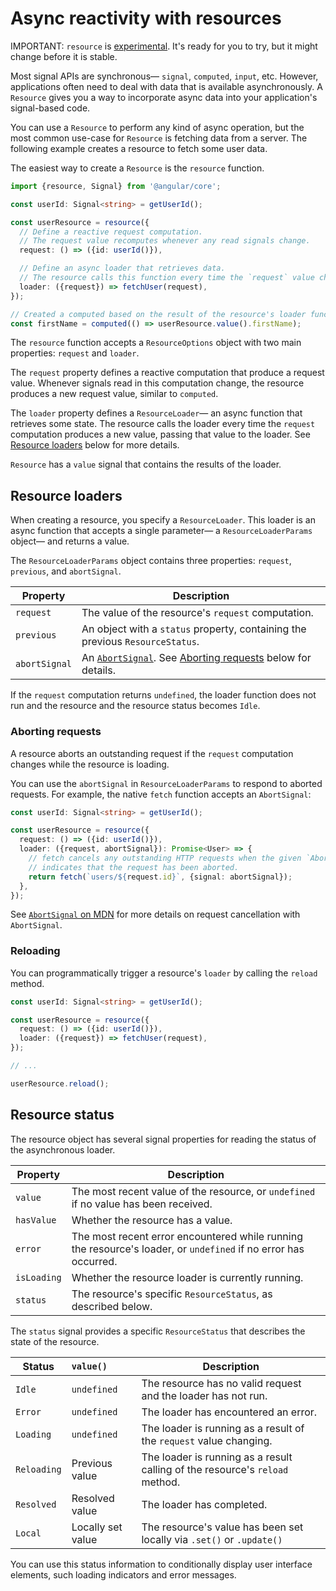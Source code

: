 # Async reactivity with resources

IMPORTANT: `resource` is [experimental](reference/releases#experimental). It's ready for you to try, but it might change before it is stable.

Most signal APIs are synchronous— `signal`, `computed`, `input`, etc. However, applications often need to deal with data that is available asynchronously. A `Resource` gives you a way to incorporate async data into your application's signal-based code.

You can use a `Resource` to perform any kind of async operation, but the most common use-case for `Resource` is fetching data from a server. The following example creates a resource to fetch some user data.

The easiest way to create a `Resource` is the `resource` function.

```typescript
import {resource, Signal} from '@angular/core';

const userId: Signal<string> = getUserId();

const userResource = resource({
  // Define a reactive request computation.
  // The request value recomputes whenever any read signals change.
  request: () => ({id: userId()}),

  // Define an async loader that retrieves data.
  // The resource calls this function every time the `request` value changes.
  loader: ({request}) => fetchUser(request),
});

// Created a computed based on the result of the resource's loader function.
const firstName = computed(() => userResource.value().firstName);
```

The `resource` function accepts a `ResourceOptions` object with two main properties: `request` and `loader`.

The `request` property defines a reactive computation that produce a request value. Whenever signals read in this computation change, the resource produces a new request value, similar to `computed`.

The `loader` property defines a `ResourceLoader`— an async function that retrieves some state. The resource calls the loader every time the `request` computation produces a new value, passing that value to the loader. See [Resource loaders](#resource-loaders) below for more details.

`Resource` has a `value` signal that contains the results of the loader.

## Resource loaders

When creating a resource, you specify a `ResourceLoader`. This loader is an async function that accepts a single parameter— a `ResourceLoaderParams` object— and returns a value.

The `ResourceLoaderParams` object contains three properties: `request`, `previous`, and `abortSignal`.

| Property      | Description                                                                                                                                      |
| ------------- | ------------------------------------------------------------------------------------------------------------------------------------------------ |
| `request`     | The value of the resource's `request` computation.                                                                                               |
| `previous`    | An object with a `status` property, containing the previous `ResourceStatus`.                                                                    |
| `abortSignal` | An [`AbortSignal`](https://developer.mozilla.org/en-US/docs/Web/API/AbortSignal). See [Aborting requests](#aborting-requests) below for details. |


If the `request` computation returns `undefined`, the loader function does not run and the resource and the resource status becomes `Idle`.

### Aborting requests

A resource aborts an outstanding request if the `request` computation changes while the resource is loading.

You can use the `abortSignal` in `ResourceLoaderParams` to respond to aborted requests. For example, the native `fetch` function accepts an `AbortSignal`:

```typescript
const userId: Signal<string> = getUserId();

const userResource = resource({
  request: () => ({id: userId()}),
  loader: ({request, abortSignal}): Promise<User> => {
    // fetch cancels any outstanding HTTP requests when the given `AbortSignal`
    // indicates that the request has been aborted.
    return fetch(`users/${request.id}`, {signal: abortSignal});
  },
});
```

See [`AbortSignal` on MDN](https://developer.mozilla.org/en-US/docs/Web/API/AbortSignal) for more details on request cancellation with `AbortSignal`.

### Reloading

You can programmatically trigger a resource's `loader` by calling the `reload` method.

```typescript
const userId: Signal<string> = getUserId();

const userResource = resource({
  request: () => ({id: userId()}),
  loader: ({request}) => fetchUser(request),
});

// ...

userResource.reload();
```

## Resource status

The resource object has several signal properties for reading the status of the asynchronous loader.

| Property    | Description                                                                                                     |
| ----------- | --------------------------------------------------------------------------------------------------------------- |
| `value`     | The most recent value of the resource, or `undefined` if no value has been received.                            |
| `hasValue`  | Whether the resource has a value.                                                                               |
| `error`     | The most recent error encountered while running the resource's loader, or `undefined` if no error has occurred. |
| `isLoading` | Whether the resource loader is currently running.                                                               |
| `status`    | The resource's specific `ResourceStatus`, as described below.                                                   |

The `status` signal provides a specific `ResourceStatus` that describes the state of the resource.

| Status      | `value()`         | Description                                                                  |
| ----------- | :---------------- | ---------------------------------------------------------------------------- |
| `Idle`      | `undefined`       | The resource has no valid request and the loader has not run.                |
| `Error`     | `undefined`       | The loader has encountered an error.                                         |
| `Loading`   | `undefined`       | The loader is running as a result of the `request` value changing.           |
| `Reloading` | Previous value    | The loader is running as a result calling of the resource's `reload` method. |
| `Resolved`  | Resolved value    | The loader has completed.                                                    |
| `Local`     | Locally set value | The resource's value has been set locally via `.set()` or `.update()`        |

You can use this status information to conditionally display user interface elements, such loading indicators and error messages.
